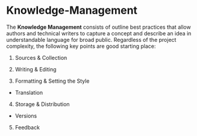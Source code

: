 # Knowledge-Management
The **Knowledge Management** consists of outline best practices that allow authors and technical writers to capture a concept and describe an idea in understandable language for broad public. Regardless of the project complexity, the following key points are good starting place:

1. Sources & Collection

2. Writing & Editing

3. Formatting & Setting the Style

* Translation

4. Storage & Distribution

* Versions

5. Feedback
